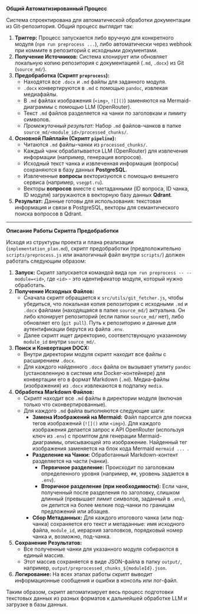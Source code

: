 **Общий Автоматизированный Процесс**

Система спроектирована для автоматической обработки документации из Git-репозитория. Общий процесс выглядит так:

1.  **Триггер:** Процесс запускается либо вручную для конкретного модуля (`npm run preprocess ...`), либо автоматически через webhook при коммите в репозиторий с исходными документами.
2.  **Получение Источников:** Система клонирует или обновляет локальную копию репозитория с документацией (`.md`, `.docx`) из Git (`source_md/`).
3.  **Предобработка (Скрипт `preprocess`):**
    *   Находятся все `.docx` и `.md` файлы для заданного модуля.
    *   `.docx` конвертируются в `.md` с помощью `pandoc`, извлекая медиафайлы.
    *   В `.md` файлах изображения (`<img>`, `![]()`) заменяются на Mermaid-диаграммы с помощью LLM (OpenRouter).
    *   Текст `.md` файлов разделяется на чанки по заголовкам и лимиту символов.
    *   *Промежуточный результат:* Набор `.md` файлов-чанков в папке `source_md/<module_id>/processed_chunks/`.
4.  **Основной Пайплайн (Скрипт `pipeline`):**
    *   Читаются `.md` файлы-чанки из `processed_chunks/`.
    *   Каждый чанк обрабатывается LLM (OpenRouter) для извлечения информации (например, генерация вопросов).
    *   Исходный текст чанка и извлеченная информация (вопросы) сохраняются в базу данных **PostgreSQL**.
    *   Извлеченные **вопросы** векторизуются с помощью внешнего сервиса (например, `vsegpt.ru`).
    *   Векторы **вопросов** вместе с метаданными (ID вопроса, ID чанка, ID модуля) загружаются в векторную базу данных **Qdrant**.
5.  **Результат:** Данные готовы для использования: текстовая информация и связи в PostgreSQL, векторы для семантического поиска вопросов в Qdrant.

------

**Описание Работы Скрипта Предобработки**

Исходя из структуры проекта и плана реализации (`implementation_plan.md`), скрипт предобработки (предположительно `scripts/preprocess.js` или аналогичный файл внутри `scripts/`) должен работать следующим образом:

1.  **Запуск:** Скрипт запускается командой вида `npm run preprocess -- --module=<id>`, где `<id>` - это идентификатор модуля, который нужно обработать.
2.  **Получение Исходных Файлов:**
    *   Сначала скрипт обращается к `src/utils/git_fetcher.js`, чтобы убедиться, что локальная копия репозитория с исходными `.md` и `.docx` файлами (находящаяся в папке `source_md/`) актуальна. Он либо клонирует репозиторий (если папки `source_md/` нет), либо обновляет его (`git pull`). Путь к репозиторию и данные для аутентификации берутся из файла `.env`.
    *   Далее скрипт ищет директорию, соответствующую указанному `module_id` внутри `source_md/`.
3.  **Поиск и Конвертация DOCX:**
    *   Внутри директории модуля скрипт находит все файлы с расширением `.docx`.
    *   Для каждого найденного `.docx` файла он вызывает утилиту `pandoc` (установленную в системе или Docker-контейнере) для конвертации его в формат Markdown (`.md`). Медиа-файлы (изображения) из `.docx` извлекаются в подпапку `media`.
4.  **Обработка Markdown Файлов:**
    *   Скрипт находит все `.md` файлы в директории модуля (включая только что сконвертированные).
    *   Для каждого `.md` файла выполняются следующие шаги:
        *   **Замена Изображений на Mermaid:** Файл парсится для поиска тегов изображений (`![]()` или `<img>`). Для каждого изображения делается запрос к API OpenRouter (используя ключ из `.env`) с промптом для генерации Mermaid-диаграммы, описывающей это изображение. Найденный тег изображения заменяется на блок кода Mermaid ```mermaid ... ```.
        *   **Разделение на Чанки:** Обработанный Markdown-контент разделяется на части (чанки).
            *   **Первичное разделение:** Происходит по заголовкам определенного уровня (например, `##`, уровень задается в `.env`).
            *   **Вторичное разделение (при необходимости):** Если чанк, полученный после разделения по заголовку, слишком длинный (превышает лимит символов, заданный в `.env`), он делится на более мелкие под-чанки по границам предложений или абзацев.
        *   **Сбор Метаданных:** Для каждого итогового чанка (или под-чанка) сохраняется его текст и метаданные: имя исходного файла, `module_id`, иерархия заголовков, порядковый номер чанка и, возможно, под-чанка.
5.  **Сохранение Результатов:**
    *   Все полученные чанки для указанного модуля собираются в единый массив.
    *   Этот массив сохраняется в виде JSON-файла в папку `output/`, например, `output/preprocessed_chunks_${moduleId}.json`.
6.  **Логирование:** На всех этапах работы скрипт выводит информационные сообщения и ошибки в консоль или лог-файл.

Таким образом, скрипт автоматизирует весь процесс подготовки текстовых данных из разных форматов к дальнейшей обработке LLM и загрузке в базы данных. 